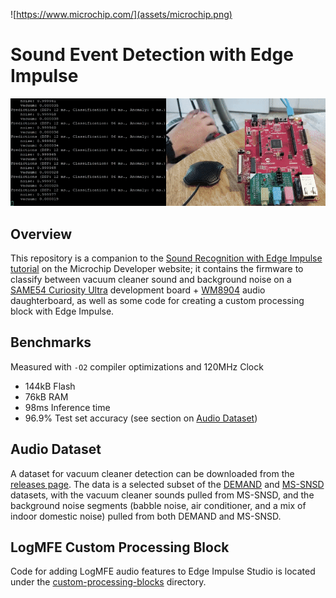 ![https://www.microchip.com/](assets/microchip.png)
# Sound Event Detection with Edge Impulse
![Deployed sound recognizer](assets/soundrecognition-with-edge-impulse.gif)

## Overview
This repository is a companion to the [Sound Recognition with Edge Impulse
tutorial](https://microchipdeveloper.com/machine-learning:soundrecognition-with-edge-impulse)
on the Microchip Developer website; it contains the firmware to classify between vacuum cleaner sound and background noise on a [SAME54 Curiosity
Ultra](https://www.microchip.com/DevelopmentTools/ProductDetails/PartNO/DM320210)
development board +
[WM8904](https://www.microchip.com/Developmenttools/ProductDetails/AC328904)
audio daughterboard, as well as some code for creating a custom processing block with Edge Impulse.

## Benchmarks
Measured with ``-O2`` compiler optimizations and 120MHz Clock
- 144kB Flash
- 76kB RAM
- 98ms Inference time
- 96.9% Test set accuracy (see section on [Audio Dataset](#audio-dataset))

## Audio Dataset
A dataset for vacuum cleaner detection can be downloaded from the [releases page](../../releases). The data is a selected subset of the [DEMAND](https://zenodo.org/record/1227121#.XRKKxYhKiUk) and [MS-SNSD](https://github.com/microsoft/MS-SNSD) datasets, with the vacuum cleaner sounds pulled from MS-SNSD, and the background noise segments (babble noise, air conditioner, and a mix of indoor domestic noise) pulled from both DEMAND and MS-SNSD.

## LogMFE Custom Processing Block
Code for adding LogMFE audio features to Edge Impulse Studio is located under the [custom-processing-blocks](custom-processing-blocks) directory.
